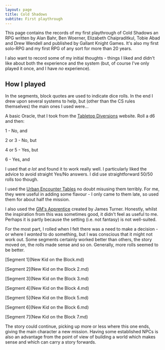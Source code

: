 ```yaml
---
layout: page
title: Cold Shadows
subtite: First playthrough
---
```


This page contains the records of my first playthrough of Cold Shadows an RPG written by Alan Bahr, Ben Woerner, Elizabeth Chaipraditkul, Tobie Abad and Drew Wendell and published by Gallant Knight Games. It's also my first solo-RPG and my first RPG of any sort for more than 20 years.

I also want to record some of my initial thoughts - things I liked and didn't like about both the experience and the system (but, of course I've only played it once, and I have *no* experience).

## How I played

In the segments, block quotes are used to indicate dice rolls. In the end I drew upon several systems to help, but (other than the CS rules themselves) the main ones I used were...

A basic Oracle, that I took from the [Tabletop Diversions](http://tabletopdiversions.blogspot.com/) website. Roll a d6 and then:

1 - No, and

2 or 3 - No, but

4 or 5 - Yes, but

6 - Yes, and

I used that *a lot* and found it to work really well. I particularly liked the advice to avoid straight Yes/No answers. I did use straightforward 50/50 rolls too though.

I used the [Urban Encounter Tables](http://aleaiactandaest.blogspot.com/2020/04/urban-encounter-tables-for-bfjb.html) no doubt misusing them terribly. For me, they were useful in adding some flavour - I only came to them late, so used them for about half the mission.

I also used the [GM's Apprentice](http://jamesturneronline.net/game-masters-apprentice/) created by James Turner. Honestly, whilst the inspiration from this was sometimes good, it didn't feel as useful to me. Perhaps it is partly because the setting (i.e. not fantasy) is not well-suited. 

For the most part, I rolled when I felt there was a need to make a decision - or where I *wanted* to do something, but I was conscious that it might not work out. Some segments certainly worked better than others, the story moved on, the rolls made sense and so on. Generally, more rolls seemed to be better.

[Segment 1](New Kid on the Block.md)

[Segment 2](New Kid on the Block 2.md)

[Segment 3](New Kid on the Block 3.md)

[Segment 4](New Kid on the Block 4.md)

[Segment 5](New Kid on the Block 5.md)

[Segment 6](New Kid on the Block 6.md)

[Segment 7](New Kid on the Block 7.md)

The story could continue, picking up more or less where this one ends, giving the main character a new mission. Having some established NPCs is also an advantage from the point of view of building a world which makes sense and which can carry a story forwards.
